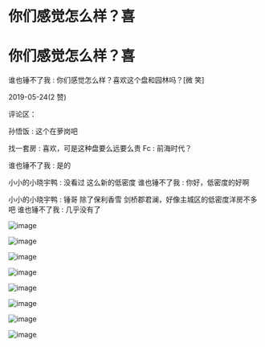 # 你们感觉怎么样？喜

# 你们感觉怎么样？喜

谁也锤不了我 : 你们感觉怎么样？喜欢这个盘和园林吗？[微 笑]

2019-05-24(2 赞)

评论区：

孙悟饭 : 这个在萝岗吧

找一套房 : 喜欢，可是这种盘要么远要么贵 Fc : 前海时代？

谁也锤不了我 : 是的

小小的小晓宇鸭 : 没看过 这么新的低密度 谁也锤不了我 : 你好，低密度的好啊

小小的小晓宇鸭 : 锤哥 除了保利香雪 剑桥郡君澜，好像主城区的低密度洋房不多吧 谁也锤不了我 : 几乎没有了

![image](img/Image_0015.png)

![image](img/Image_0025.png)

![image](img/Image_0035.png)

![image](img/Image_0045.png)

![image](img/Image_0055.png)

![image](img/Image_0065.png)

![image](img/Image_0076.png)

![image](img/Image_0086.png)